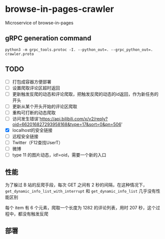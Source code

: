 # browse-in-pages-crawler
Microservice of browse-in-pages

## gRPC generation command
```commandline
python3 -m grpc_tools.protoc -I. --python_out=. --grpc_python_out=. crawler.proto
```

## TODO
- [ ] 打包成容器方便部署
- [ ] 设置爬取评论区超时返回
- [ ] 更新触发反爬的动态和评论爬取，把触发反爬的动态的id返回，作为新任务的开头
- [ ] 更新从某个开头开始的评论区爬取
- [ ] 重构可打断的动态爬取
- [ ] 访问发生错误'https://api.bilibili.com/x/v2/reply?oid=662016827293958168&type=17&sort=0&pn=506'
- [x] localhost的安全链接
- [ ] 远程安全链接
- [ ] Twitter（F12查找UserT）
- [ ] 微博
- [ ] type 11 的图片动态，id!=oid，需要一个新的入口

## 性能
为了躲过 B 站的反爬手段，每次 GET 之间有 2 秒的间隔，在这种情况下，`get_dynamic_info_list_with_interrupt` 和 `get_dynamic_info_list` 几乎没有性能区别

每个 item 有 6 个元素，爬取一个长度为 1282 的评论列表，用时 207 秒，这个过程中，都没有触发反爬

## 部署
